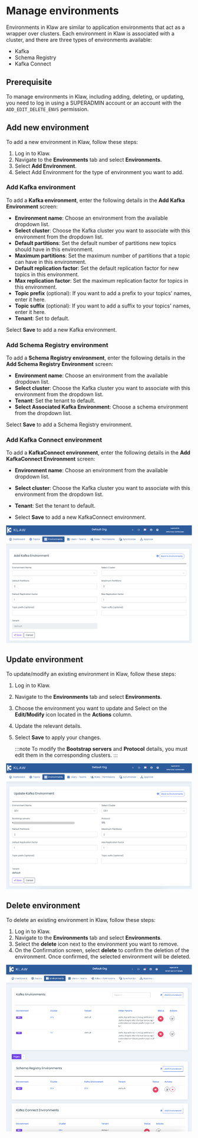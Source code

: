 # Manage environments

Environments in Klaw are similar to application environments that act as
a wrapper over clusters. Each environment in Klaw is associated with a
cluster, and there are three types of environments available:

-   Kafka
-   Schema Registry
-   Kafka Connect

## Prerequisite

To manage environments in Klaw, including adding, deleting, or updating,
you need to log in using a SUPERADMIN account or an account with the
`ADD_EDIT_DELETE_ENVS` permission.

## Add new environment

To add a new environment in Klaw, follow these steps:

1.  Log in to Klaw.
2.  Navigate to the **Environments** tab and select **Environments**.
3.  Select **Add Environment**.
4.  Select Add Environment for the type of environment you want to add.
    
### Add Kafka environment

To add a **Kafka environment**, enter the following details in the **Add Kafka Environment** screen:

-   **Environment name**: Choose an environment from the
    available dropdown list.
-   **Select cluster**: Choose the Kafka cluster you want to
    associate with this environment from the dropdown list.
-   **Default partitions**: Set the default number of
    partitions new topics should have in this environment.
-   **Maximum partitions**: Set the maximum number of
    partitions that a topic can have in this environment.
-   **Default replication factor**: Set the default
    replication factor for new topics in this environment.
-   **Max replication factor**: Set the maximum replication
    factor for topics in this environment.
-   **Topic prefix** (optional): If you want to add a prefix
    to your topics' names, enter it here.
-   **Topic suffix** (optional): If you want to add a suffix
    to your topics' names, enter it here.
-   **Tenant**: Set to default.

Select **Save** to add a new Kafka environment.

### Add Schema Registry environment

To add a **Schema Registry environment**, enter the following details in the **Add Schema Registry Environment** screen:

-   **Environment name**: Choose an environment from the
            available dropdown list.
-   **Select cluster**: Choose the Kafka cluster you want to
            associate with this environment from the dropdown list.
-   **Tenant**: Set the tenant to default.
-   **Select Associated Kafka Environment**: Choose a schema
            environment from the dropdown list.

Select **Save** to add a Schema Registry environment.

### Add Kafka Connect environment 

To add a **KafkaConnect environment**, enter the following details in the **Add KafkaConnect Environment** screen:

-   **Environment name**: Choose an environment from the
    available dropdown list.
-   **Select cluster**: Choose the Kafka cluster you want to
    associate with this environment from the dropdown list.
-   **Tenant**: Set the tenant to default.

-   Select **Save** to add a new KafkaConnect environment.

![image](../../static/images/environments/NewEnvironment.png)

## Update environment

To update/modify an existing environment in Klaw, follow these steps:

1.  Log in to Klaw.
2.  Navigate to the **Environments** tab and select **Environments**.
3.  Choose the environment you want to update and Select on the
    **Edit/Modify** icon located in the **Actions** column.
4.  Update the relevant details.
5.  Select **Save** to apply your changes.
   
    :::note
    To modify the **Bootstrap servers** and **Protocol** details, you must
    edit them in the corresponding clusters.
    :::

![image](../../static/images/environments/UpdateEnvironment.png)

## Delete environment

To delete an existing environment in Klaw, follow these steps:

1.  Log in to Klaw.
2.  Navigate to the **Environments** tab and select **Environments**.
3.  Select the **delete** icon next to the environment you want to
    remove.
4.  On the Confirmation screen, select **delete** to confirm the
    deletion of the environment. Once confirmed, the selected
    environment will be deleted.

![image](../../static/images/environments/Environments.png)
